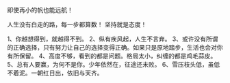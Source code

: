 即使再小的帆也能远航！

人生没有白走的路，每一步都算数！
坚持就是态度！

1、你越想得到，就越得不到。
2、纵有疾风起，人生不言弃。
3、或许没有所谓的正确选择，只有努力让自己的选择变得正确。如果只是原地踏步，生活也会对你有所保留。
4、高度不够，看到的都是问题。格局太小，纠缠的都是鸡毛蒜皮。
5、总有人要赢，为何不是你。少年依然在，征途还未败。
6、雪压枝头低，虽低不着泥。一朝红日出，依旧与天齐。
